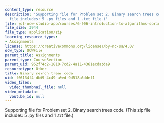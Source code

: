 ```yaml
---
content_type: resource
description: 'Supporting file for Problem set 2. Binary search trees code. (This zip
  file includes: 5 .py files and 1 .txt file.)'
file: /ol-ocw-studio-app/courses/6-006-introduction-to-algorithms-spring-2008/f66134f4db094c49a9ed9d518a6ddef1_ps2_bst.zip
file_size: 3944
file_type: application/zip
learning_resource_types:
- Assignments
license: https://creativecommons.org/licenses/by-nc-sa/4.0/
ocw_type: OCWFile
parent_title: Assignments
parent_type: CourseSection
parent_uid: 962f74c2-1810-7cd2-4a11-4361ecda2da9
resourcetype: Other
title: Binary search trees code
uid: f66134f4-db09-4c49-a9ed-9d518a6ddef1
video_files:
  video_thumbnail_file: null
video_metadata:
  youtube_id: null
---
```

Supporting file for Problem set 2. Binary search trees code. (This zip file includes: 5 .py files and 1 .txt file.)
